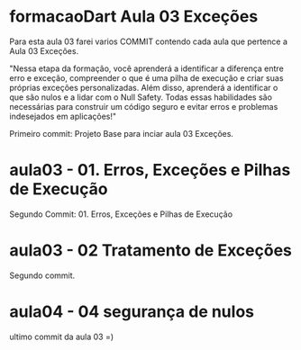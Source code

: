 # formacaoDart Aula 03 Exceções
Para esta aula 03 farei varios COMMIT contendo cada aula que pertence a Aula 03 Exceções.

"Nessa etapa da formação, você aprenderá a identificar a diferença entre erro e exceção, compreender o que é uma pilha de execução e criar suas próprias exceções personalizadas.
Além disso, aprenderá a identificar o que são nulos e a lidar com o Null Safety. Todas essas habilidades são necessárias para construir um código seguro e evitar erros e problemas indesejados em aplicações!"

Primeiro commit: Projeto Base para inciar aula 03 Exceções.

# aula03 - 01. Erros, Exceções e Pilhas de Execução
Segundo Commit: 01. Erros, Exceções e Pilhas de Execução

# aula03 - 02 Tratamento de Exceções
Segundo commit.

# aula04 - 04 segurança de nulos
ultimo commit da aula 03 =)